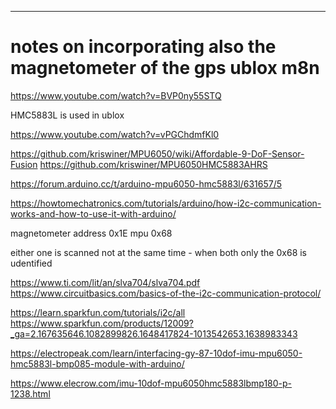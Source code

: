 
-------
notes on incorporating also the magnetometer of the gps ublox m8n
==
https://www.youtube.com/watch?v=BVP0ny55STQ

HMC5883L is used in ublox 

https://www.youtube.com/watch?v=vPGChdmfKl0

https://github.com/kriswiner/MPU6050/wiki/Affordable-9-DoF-Sensor-Fusion
https://github.com/kriswiner/MPU6050HMC5883AHRS

https://forum.arduino.cc/t/arduino-mpu6050-hmc5883l/631657/5

https://howtomechatronics.com/tutorials/arduino/how-i2c-communication-works-and-how-to-use-it-with-arduino/

magnetometer address 0x1E
mpu 0x68

either one is scanned not at the same time - when both only the 0x68 is udentified

https://www.ti.com/lit/an/slva704/slva704.pdf
https://www.circuitbasics.com/basics-of-the-i2c-communication-protocol/

https://learn.sparkfun.com/tutorials/i2c/all
https://www.sparkfun.com/products/12009?_ga=2.167635646.1082899826.1648417824-1013542653.1638983343


https://electropeak.com/learn/interfacing-gy-87-10dof-imu-mpu6050-hmc5883l-bmp085-module-with-arduino/

https://www.elecrow.com/imu-10dof-mpu6050hmc5883lbmp180-p-1238.html
